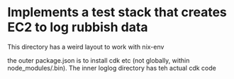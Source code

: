 # Implements a test stack that creates EC2 to log rubbish data

This directory has a weird layout to work with nix-env

the outer package.json is to install cdk etc (not globally, within node_modules/.bin). The inner loglog directory has teh actual cdk code

